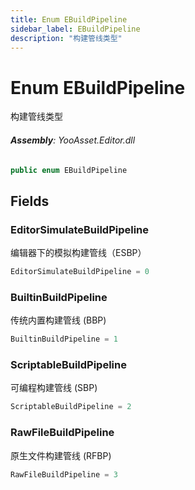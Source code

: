 ```yaml
---
title: Enum EBuildPipeline
sidebar_label: EBuildPipeline
description: "构建管线类型"
---
```

# Enum EBuildPipeline
构建管线类型

###### **Assembly**: YooAsset.Editor.dll

```csharp title="Declaration"
public enum EBuildPipeline
```
## Fields
### EditorSimulateBuildPipeline
编辑器下的模拟构建管线（ESBP）

```csharp title="Declaration"
EditorSimulateBuildPipeline = 0
```
### BuiltinBuildPipeline
传统内置构建管线 (BBP)

```csharp title="Declaration"
BuiltinBuildPipeline = 1
```
### ScriptableBuildPipeline
可编程构建管线 (SBP)

```csharp title="Declaration"
ScriptableBuildPipeline = 2
```
### RawFileBuildPipeline
原生文件构建管线 (RFBP)

```csharp title="Declaration"
RawFileBuildPipeline = 3
```
